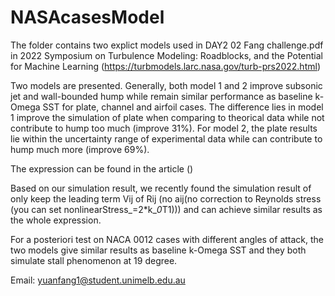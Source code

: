# NASAcasesModel

The folder contains two explict models used in DAY2 02 Fang challenge.pdf in 
2022 Symposium on Turbulence Modeling: Roadblocks, and the Potential for Machine Learning
(https://turbmodels.larc.nasa.gov/turb-prs2022.html)

Two models are presented. Generally, both model 1 and 2 improve subsonic jet and wall-bounded hump
while remain similar performance as baseline k-Omega SST for plate, channel and airfoil cases.
The difference lies in model 1 improve the simulation of plate when comparing to theorical data 
while not contribute to hump too much (improve 31%). For model 2, the plate results lie within the
uncertainty range of experimental data while can contribute to hump much more (improve 69%).

The expression can be found in the article ()

Based on our simulation result, we recently found the simulation result of only keep the leading term
Vij of Rij (no aij(no correction to Reynolds stress (you can set nonlinearStress_=2*k_*0*T1))) and can 
achieve similar results as the whole expression.

For a posteriori test on NACA 0012 cases with different angles of attack, the two models give similar 
results as baseline k-Omega SST and they both simulate stall phenomenon at 19 degree.

Email: yuanfang1@student.unimelb.edu.au
